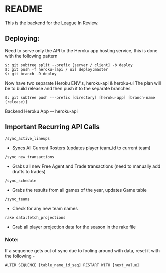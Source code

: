 # README

This is the backend for the League In Review.

## Deploying:

Need to serve only the API to the Heroku app hosting service, this is done with the following pattern
```
$: git subtree split --prefix [server / client] -b deploy
$: git push -f heroku-[api / ui] deploy:master
$: git branch -D deploy
```

Now have two separate Heroku ENV's, heroku-api & heroku-ui
The plan will be to build release and then push it to the separate branches
```
$: git subtree push ---prefix [directory] [heroku-app] [branch-name (release)]
```

Backend Heroku App -- heroku-api

## Important Recurring API Calls
`/sync_active_lineups`

- Syncs All Current Rosters (updates player team_id to current team)

`/sync_new_transactions`

- Grabs all new Free Agent and Trade transactions (need to manually add drafts to trades)

`/sync_schedule`

- Grabs the results from all games of the year, updates Game table

`/sync_teams`

- Check for any new team names

`rake data:fetch_projections`

- Grab all player projection data for the season in the rake file

### Note:

If a sequence gets out of sync due to fooling around with data, reset it with the following -

``` ALTER SEQUENCE [table_name_id_seq] RESTART WITH [next_value] ```

